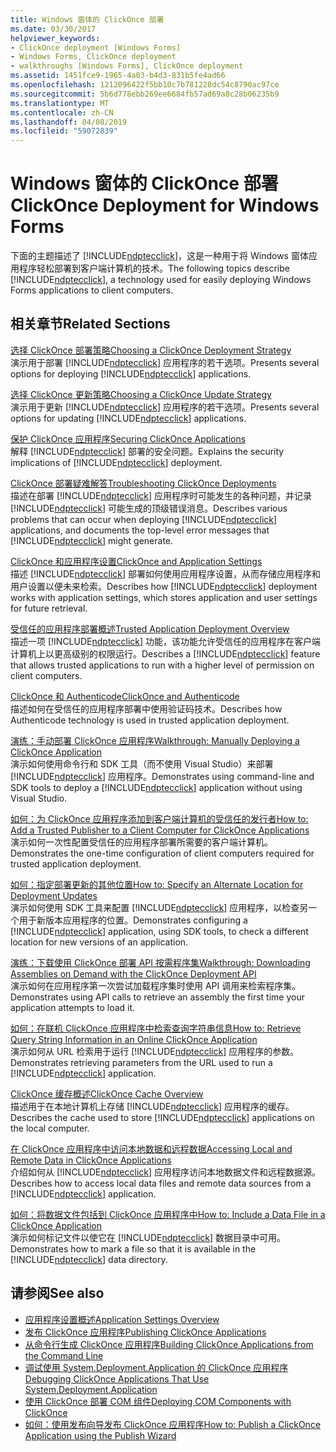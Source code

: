 ```yaml
---
title: Windows 窗体的 ClickOnce 部署
ms.date: 03/30/2017
helpviewer_keywords:
- ClickOnce deployment [Windows Forms]
- Windows Forms, ClickOnce deployment
- walkthroughs [Windows Forms], ClickOnce deployment
ms.assetid: 1451fce9-1965-4a03-b4d3-831b5fe4ad66
ms.openlocfilehash: 1212096422f5bb10c7b781228dc54c8790ac97ce
ms.sourcegitcommit: 5b6d778ebb269ee6684fb57ad69a8c28b06235b9
ms.translationtype: MT
ms.contentlocale: zh-CN
ms.lasthandoff: 04/08/2019
ms.locfileid: "59072839"
---
```

# <a name="clickonce-deployment-for-windows-forms"></a><span data-ttu-id="4eaf3-102">Windows 窗体的 ClickOnce 部署</span><span class="sxs-lookup"><span data-stu-id="4eaf3-102">ClickOnce Deployment for Windows Forms</span></span>
<span data-ttu-id="4eaf3-103">下面的主题描述了 [!INCLUDE[ndptecclick](../../../includes/ndptecclick-md.md)]，这是一种用于将 Windows 窗体应用程序轻松部署到客户端计算机的技术。</span><span class="sxs-lookup"><span data-stu-id="4eaf3-103">The following topics describe [!INCLUDE[ndptecclick](../../../includes/ndptecclick-md.md)], a technology used for easily deploying Windows Forms applications to client computers.</span></span>  
  
## <a name="related-sections"></a><span data-ttu-id="4eaf3-104">相关章节</span><span class="sxs-lookup"><span data-stu-id="4eaf3-104">Related Sections</span></span>  
 [<span data-ttu-id="4eaf3-105">选择 ClickOnce 部署策略</span><span class="sxs-lookup"><span data-stu-id="4eaf3-105">Choosing a ClickOnce Deployment Strategy</span></span>](/visualstudio/deployment/choosing-a-clickonce-deployment-strategy)  
 <span data-ttu-id="4eaf3-106">演示用于部署 [!INCLUDE[ndptecclick](../../../includes/ndptecclick-md.md)] 应用程序的若干选项。</span><span class="sxs-lookup"><span data-stu-id="4eaf3-106">Presents several options for deploying [!INCLUDE[ndptecclick](../../../includes/ndptecclick-md.md)] applications.</span></span>  
  
 [<span data-ttu-id="4eaf3-107">选择 ClickOnce 更新策略</span><span class="sxs-lookup"><span data-stu-id="4eaf3-107">Choosing a ClickOnce Update Strategy</span></span>](/visualstudio/deployment/choosing-a-clickonce-update-strategy)  
 <span data-ttu-id="4eaf3-108">演示用于更新 [!INCLUDE[ndptecclick](../../../includes/ndptecclick-md.md)] 应用程序的若干选项。</span><span class="sxs-lookup"><span data-stu-id="4eaf3-108">Presents several options for updating [!INCLUDE[ndptecclick](../../../includes/ndptecclick-md.md)] applications.</span></span>  
  
 [<span data-ttu-id="4eaf3-109">保护 ClickOnce 应用程序</span><span class="sxs-lookup"><span data-stu-id="4eaf3-109">Securing ClickOnce Applications</span></span>](/visualstudio/deployment/securing-clickonce-applications)  
 <span data-ttu-id="4eaf3-110">解释 [!INCLUDE[ndptecclick](../../../includes/ndptecclick-md.md)] 部署的安全问题。</span><span class="sxs-lookup"><span data-stu-id="4eaf3-110">Explains the security implications of [!INCLUDE[ndptecclick](../../../includes/ndptecclick-md.md)] deployment.</span></span>  
  
 [<span data-ttu-id="4eaf3-111">ClickOnce 部署疑难解答</span><span class="sxs-lookup"><span data-stu-id="4eaf3-111">Troubleshooting ClickOnce Deployments</span></span>](/visualstudio/deployment/troubleshooting-clickonce-deployments)  
 <span data-ttu-id="4eaf3-112">描述在部署 [!INCLUDE[ndptecclick](../../../includes/ndptecclick-md.md)] 应用程序时可能发生的各种问题，并记录 [!INCLUDE[ndptecclick](../../../includes/ndptecclick-md.md)] 可能生成的顶级错误消息。</span><span class="sxs-lookup"><span data-stu-id="4eaf3-112">Describes various problems that can occur when deploying [!INCLUDE[ndptecclick](../../../includes/ndptecclick-md.md)] applications, and documents the top-level error messages that [!INCLUDE[ndptecclick](../../../includes/ndptecclick-md.md)] might generate.</span></span>  
  
 [<span data-ttu-id="4eaf3-113">ClickOnce 和应用程序设置</span><span class="sxs-lookup"><span data-stu-id="4eaf3-113">ClickOnce and Application Settings</span></span>](/visualstudio/deployment/clickonce-and-application-settings)  
 <span data-ttu-id="4eaf3-114">描述 [!INCLUDE[ndptecclick](../../../includes/ndptecclick-md.md)] 部署如何使用应用程序设置，从而存储应用程序和用户设置以便未来检索。</span><span class="sxs-lookup"><span data-stu-id="4eaf3-114">Describes how [!INCLUDE[ndptecclick](../../../includes/ndptecclick-md.md)] deployment works with application settings, which stores application and user settings for future retrieval.</span></span>  
  
 [<span data-ttu-id="4eaf3-115">受信任的应用程序部署概述</span><span class="sxs-lookup"><span data-stu-id="4eaf3-115">Trusted Application Deployment Overview</span></span>](/visualstudio/deployment/trusted-application-deployment-overview)  
 <span data-ttu-id="4eaf3-116">描述一项 [!INCLUDE[ndptecclick](../../../includes/ndptecclick-md.md)] 功能，该功能允许受信任的应用程序在客户端计算机上以更高级别的权限运行。</span><span class="sxs-lookup"><span data-stu-id="4eaf3-116">Describes a [!INCLUDE[ndptecclick](../../../includes/ndptecclick-md.md)] feature that allows trusted applications to run with a higher level of permission on client computers.</span></span>  
  
 [<span data-ttu-id="4eaf3-117">ClickOnce 和 Authenticode</span><span class="sxs-lookup"><span data-stu-id="4eaf3-117">ClickOnce and Authenticode</span></span>](/visualstudio/deployment/clickonce-and-authenticode)  
 <span data-ttu-id="4eaf3-118">描述如何在受信任的应用程序部署中使用验证码技术。</span><span class="sxs-lookup"><span data-stu-id="4eaf3-118">Describes how Authenticode technology is used in trusted application deployment.</span></span>  
  
 [<span data-ttu-id="4eaf3-119">演练：手动部署 ClickOnce 应用程序</span><span class="sxs-lookup"><span data-stu-id="4eaf3-119">Walkthrough: Manually Deploying a ClickOnce Application</span></span>](/visualstudio/deployment/walkthrough-manually-deploying-a-clickonce-application)  
 <span data-ttu-id="4eaf3-120">演示如何使用命令行和 SDK 工具（而不使用 Visual Studio）来部署 [!INCLUDE[ndptecclick](../../../includes/ndptecclick-md.md)] 应用程序。</span><span class="sxs-lookup"><span data-stu-id="4eaf3-120">Demonstrates using command-line and SDK tools to deploy a [!INCLUDE[ndptecclick](../../../includes/ndptecclick-md.md)] application without using Visual Studio.</span></span>  
  
 [<span data-ttu-id="4eaf3-121">如何：为 ClickOnce 应用程序添加到客户端计算机的受信任的发行者</span><span class="sxs-lookup"><span data-stu-id="4eaf3-121">How to: Add a Trusted Publisher to a Client Computer for ClickOnce Applications</span></span>](/visualstudio/deployment/how-to-add-a-trusted-publisher-to-a-client-computer-for-clickonce-applications)  
 <span data-ttu-id="4eaf3-122">演示如何一次性配置受信任的应用程序部署所需要的客户端计算机。</span><span class="sxs-lookup"><span data-stu-id="4eaf3-122">Demonstrates the one-time configuration of client computers required for trusted application deployment.</span></span>  
  
 [<span data-ttu-id="4eaf3-123">如何：指定部署更新的其他位置</span><span class="sxs-lookup"><span data-stu-id="4eaf3-123">How to: Specify an Alternate Location for Deployment Updates</span></span>](/visualstudio/deployment/how-to-specify-an-alternate-location-for-deployment-updates)  
 <span data-ttu-id="4eaf3-124">演示如何使用 SDK 工具来配置 [!INCLUDE[ndptecclick](../../../includes/ndptecclick-md.md)] 应用程序，以检查另一个用于新版本应用程序的位置。</span><span class="sxs-lookup"><span data-stu-id="4eaf3-124">Demonstrates configuring a [!INCLUDE[ndptecclick](../../../includes/ndptecclick-md.md)] application, using SDK tools, to check a different location for new versions of an application.</span></span>  
  
 [<span data-ttu-id="4eaf3-125">演练：下载使用 ClickOnce 部署 API 按需程序集</span><span class="sxs-lookup"><span data-stu-id="4eaf3-125">Walkthrough: Downloading Assemblies on Demand with the ClickOnce Deployment API</span></span>](/visualstudio/deployment/walkthrough-downloading-assemblies-on-demand-with-the-clickonce-deployment-api)  
 <span data-ttu-id="4eaf3-126">演示如何在应用程序第一次尝试加载程序集时使用 API 调用来检索程序集。</span><span class="sxs-lookup"><span data-stu-id="4eaf3-126">Demonstrates using API calls to retrieve an assembly the first time your application attempts to load it.</span></span>  
  
 [<span data-ttu-id="4eaf3-127">如何：在联机 ClickOnce 应用程序中检索查询字符串信息</span><span class="sxs-lookup"><span data-stu-id="4eaf3-127">How to: Retrieve Query String Information in an Online ClickOnce Application</span></span>](/visualstudio/deployment/how-to-retrieve-query-string-information-in-an-online-clickonce-application)  
 <span data-ttu-id="4eaf3-128">演示如何从 URL 检索用于运行 [!INCLUDE[ndptecclick](../../../includes/ndptecclick-md.md)] 应用程序的参数。</span><span class="sxs-lookup"><span data-stu-id="4eaf3-128">Demonstrates retrieving parameters from the URL used to run a [!INCLUDE[ndptecclick](../../../includes/ndptecclick-md.md)] application.</span></span>  
  
 [<span data-ttu-id="4eaf3-129">ClickOnce 缓存概述</span><span class="sxs-lookup"><span data-stu-id="4eaf3-129">ClickOnce Cache Overview</span></span>](/visualstudio/deployment/clickonce-cache-overview)  
 <span data-ttu-id="4eaf3-130">描述用于在本地计算机上存储 [!INCLUDE[ndptecclick](../../../includes/ndptecclick-md.md)] 应用程序的缓存。</span><span class="sxs-lookup"><span data-stu-id="4eaf3-130">Describes the cache used to store [!INCLUDE[ndptecclick](../../../includes/ndptecclick-md.md)] applications on the local computer.</span></span>  
  
 [<span data-ttu-id="4eaf3-131">在 ClickOnce 应用程序中访问本地数据和远程数据</span><span class="sxs-lookup"><span data-stu-id="4eaf3-131">Accessing Local and Remote Data in ClickOnce Applications</span></span>](/visualstudio/deployment/accessing-local-and-remote-data-in-clickonce-applications)  
 <span data-ttu-id="4eaf3-132">介绍如何从 [!INCLUDE[ndptecclick](../../../includes/ndptecclick-md.md)] 应用程序访问本地数据文件和远程数据源。</span><span class="sxs-lookup"><span data-stu-id="4eaf3-132">Describes how to access local data files and remote data sources from a [!INCLUDE[ndptecclick](../../../includes/ndptecclick-md.md)] application.</span></span>  
  
 [<span data-ttu-id="4eaf3-133">如何：将数据文件包括到 ClickOnce 应用程序中</span><span class="sxs-lookup"><span data-stu-id="4eaf3-133">How to: Include a Data File in a ClickOnce Application</span></span>](/visualstudio/deployment/how-to-include-a-data-file-in-a-clickonce-application)  
 <span data-ttu-id="4eaf3-134">演示如何标记文件以使它在 [!INCLUDE[ndptecclick](../../../includes/ndptecclick-md.md)] 数据目录中可用。</span><span class="sxs-lookup"><span data-stu-id="4eaf3-134">Demonstrates how to mark a file so that it is available in the [!INCLUDE[ndptecclick](../../../includes/ndptecclick-md.md)] data directory.</span></span>  
  
## <a name="see-also"></a><span data-ttu-id="4eaf3-135">请参阅</span><span class="sxs-lookup"><span data-stu-id="4eaf3-135">See also</span></span>

- [<span data-ttu-id="4eaf3-136">应用程序设置概述</span><span class="sxs-lookup"><span data-stu-id="4eaf3-136">Application Settings Overview</span></span>](./advanced/application-settings-overview.md)
- [<span data-ttu-id="4eaf3-137">发布 ClickOnce 应用程序</span><span class="sxs-lookup"><span data-stu-id="4eaf3-137">Publishing ClickOnce Applications</span></span>](/visualstudio/deployment/publishing-clickonce-applications)
- [<span data-ttu-id="4eaf3-138">从命令行生成 ClickOnce 应用程序</span><span class="sxs-lookup"><span data-stu-id="4eaf3-138">Building ClickOnce Applications from the Command Line</span></span>](/visualstudio/deployment/building-clickonce-applications-from-the-command-line)
- [<span data-ttu-id="4eaf3-139">调试使用 System.Deployment.Application 的 ClickOnce 应用程序</span><span class="sxs-lookup"><span data-stu-id="4eaf3-139">Debugging ClickOnce Applications That Use System.Deployment.Application</span></span>](/visualstudio/deployment/debugging-clickonce-applications-that-use-system-deployment-application)
- [<span data-ttu-id="4eaf3-140">使用 ClickOnce 部署 COM 组件</span><span class="sxs-lookup"><span data-stu-id="4eaf3-140">Deploying COM Components with ClickOnce</span></span>](/visualstudio/deployment/deploying-com-components-with-clickonce)
- [<span data-ttu-id="4eaf3-141">如何：使用发布向导发布 ClickOnce 应用程序</span><span class="sxs-lookup"><span data-stu-id="4eaf3-141">How to: Publish a ClickOnce Application using the Publish Wizard</span></span>](/visualstudio/deployment/how-to-publish-a-clickonce-application-using-the-publish-wizard)
